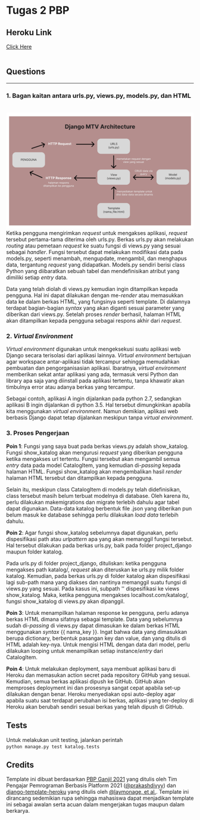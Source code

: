 # Tugas 2 PBP

## Heroku Link


[Click Here](https://katalog-app-pbp.herokuapp.com/katalog/)
<br><br>

## Questions
---

### **1. Bagan kaitan antara urls.py, views.py, models.py, dan HTML**<br><br>

![Bagan MTV Django](./assets/MTV%20Django%20(1).jpg)
<br>
Ketika pengguna mengirimkan _request_ untuk mengakses aplikasi, _request_ tersebut pertama-tama diterima oleh urls.py. Berkas urls.py akan melakukan _routing_ atau pemetaan _request_ ke suatu fungsi di views.py yang sesuai sebagai _handler_. Fungsi tersebut dapat melakukan modifikasi data pada models.py, seperti menambah, mengupdate, mengambil, dan menghapus data, tergantung _request_ yang didapatkan. Models.py sendiri berisi class Python yang diibaratkan sebuah tabel dan mendefinisikan atribut yang dimiliki setiap _entry_ data.

Data yang telah diolah di views.py kemudian ingin ditampilkan kepada pengguna. Hal ini dapat dilakukan dengan me-_render_ atau memasukkan data ke dalam berkas HTML, yang fungsinya seperti template. Di dalamnya terdapat bagian-bagian _syntax_ yang akan diganti sesuai parameter yang diberikan dari views.py. Setelah proses _render_ berhasil, halaman HTML akan ditampilkan kepada pengguna sebagai respons akhir dari _request_.
<br>

### **2. _Virtual Environment_**

_Virtual environment_ digunakan untuk mengeksekusi suatu aplikasi web Django secara terisolasi dari aplikasi lainnya. _Virtual environment_ bertujuan agar workspace antar-aplikasi tidak tercampur sehingga memudahkan pembuatan dan pengorganisasian aplikasi. Ibaratnya, _virtual environment_ memberikan sekat antar aplikasi yang ada, termasuk versi Python dan library apa saja yang diinstall pada aplikasi tertentu, tanpa khawatir akan timbulnya error atau adanya berkas yang tercampur.

Sebagai contoh, aplikasi A ingin dijalankan pada python 2.7, sedangkan aplikasi B ingin dijalankan di python 3.5. Hal tersebut dimungkinkan apabila kita menggunakan _virtual environment_. Namun demikian, aplikasi web berbasis Django dapat tetap dijalankan meskipun tanpa _virtual environment_.

### **3. Proses Pengerjaan**

**Poin 1**: Fungsi yang saya buat pada berkas views.py adalah show_katalog. Fungsi show_katalog akan mengurusi _request_ yang diberikan pengguna ketika mengakses url tertentu. Fungsi tersebut akan mengambil semua _entry_ data pada model CatalogItem, yang kemudian di-_passing_ kepada halaman HTML. Fungsi show_katalog akan mengembalikan hasil _render_ halaman HTML tersebut dan ditampilkan kepada pengguna.

Selain itu, meskipun class CatalogItem di models.py telah didefinisikan, class tersebut masih belum terbuat modelnya di database. Oleh karena itu, perlu dilakukan makemigrations dan migrate terlebih dahulu agar tabel dapat digunakan. Data-data katalog berbentuk file .json yang diberikan pun belum masuk ke database sehingga perlu dilakukan _load data_ terlebih dahulu.

**Poin 2**: Agar fungsi show_katalog sebelumnya dapat digunakan, perlu dispesifikasi path atau _urlpattern_ apa yang akan memanggil fungsi tersebut. Hal tersebut dilakukan pada berkas urls.py, baik pada folder project_django maupun folder katalog.

Pada urls.py di folder project_django, dituliskan: ketika pengguna mengakses path katalog/, _request_ akan diteruskan ke urls.py milik folder katalog. Kemudian, pada berkas urls.py di folder katalog akan dispesifikasi lagi sub-path mana yang diakses dan nantinya memanggil suatu fungsi di views.py yang sesuai. Pada kasus ini, subpath '' dispesifikasi ke views show_katalog. Maka, ketika pengguna mengakses localhost.com/katalog/, fungsi show_katalog di views.py akan dipanggil.

**Poin 3**: Untuk menampilkan halaman response ke pengguna, perlu adanya berkas HTML dimana sifatnya sebagai template. Data yang sebelumnya sudah di-_passing_ di views.py dapat dimasukan ke dalam berkas HTML menggunakan _syntax_ {{ nama_key }}. Ingat bahwa data yang dimasukkan berupa dictionary, berbentuk pasangan key dan value, dan yang ditulis di HTML adalah key-nya. Untuk mengisi HTML dengan data dari model, perlu dilakukan looping untuk menampilkan setiap instance/_entry_ dari CatalogItem. 

**Poin 4**: Untuk melakukan deployment, saya membuat aplikasi baru di Heroku dan memasukan action secret pada repository GitHub yang sesuai. Kemudian, semua berkas aplikasi dipush ke GitHub. GitHub akan memproses deployment ini dan prosesnya sangat cepat apabila set-up dilakukan dengan benar. Heroku menyediakan opsi auto-deploy agar apabila suatu saat terdapat perubahan isi berkas, aplikasi yang ter-deploy di Heroku akan berubah sendiri sesuai berkas yang telah dipush di GitHub.

## Tests

Untuk melakukan unit testing, jalankan perintah<br>
```python manage.py test katalog.tests```

## Credits

Template ini dibuat berdasarkan [PBP Ganjil 2021](https://gitlab.com/PBP-2021/pbp-lab) yang ditulis oleh Tim Pengajar Pemrograman Berbasis Platform 2021 ([@prakashdivyy](https://gitlab.com/prakashdivyy)) dan [django-template-heroku](https://github.com/laymonage/django-template-heroku) yang ditulis oleh [@laymonage, et al.](https://github.com/laymonage). Template ini dirancang sedemikian rupa sehingga mahasiswa dapat menjadikan template ini sebagai awalan serta acuan dalam mengerjakan tugas maupun dalam berkarya.